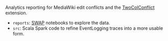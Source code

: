 Analytics reporting for MediaWiki edit conflicts and the
[TwoColConflict](https://www.mediawiki.org/wiki/Extension:TwoColConflict)
extension.

* `reports`: [SWAP](https://wikitech.wikimedia.org/wiki/SWAP) notebooks to
explore the data.
* `src`: Scala Spark code to refine EventLogging traces into a more usable
form.
